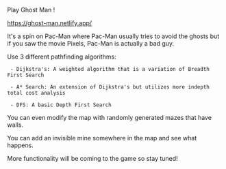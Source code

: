 Play Ghost Man !

https://ghost-man.netlify.app/

It's a spin on Pac-Man where Pac-Man usually tries to avoid the ghosts but if you saw the movie Pixels, Pac-Man is actually a bad guy.



Use 3 different pathfinding algorithms:

     - Dijkstra's: A weighted algorithm that is a variation of Breadth First Search

     - A* Search: An extension of Dijkstra's but utilizes more indepth total cost analysis

     - DFS: A basic Depth First Search

  
  
You can even modify the map with randomly generated mazes that have walls.



You can add an invisible mine somewhere in the map and see what happens.



More functionality will be coming to the game so stay tuned!
